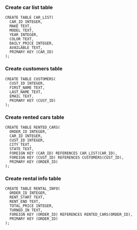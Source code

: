 ### Create car list table
    CREATE TABLE CAR_LIST(
      CAR_ID INTEGER,
      MAKE TEXT,
      MODEL TEXT,
      YEAR INTEGER,
      COLOR TEXT,
      DAILY_PRICE INTEGER,
      AVAILABLE TEXT,
      PRIMARY KEY (CAR_ID)
    );

### Create customers table
    CREATE TABLE CUSTOMERS(
      CUST_ID INTEGER,
      FIRST_NAME TEXT,
      LAST_NAME TEXT,
      EMAIL TEXT,
      PRIMARY KEY (CUST_ID)
    );

### Create rented cars table
    CREATE TABLE RENTED_CARS(
      ORDER_ID INTEGER,
      CAR_ID INTEGER,
      CUST_ID INTEGER,
      CITY TEXT,
      STATE TEXT,
      FOREIGN KEY (CAR_ID) REFERENCES CAR_LIST(CAR_ID),
      FOREIGN KEY (CUST_ID) REFERENCES CUSTOMERS(CUST_ID),
      PRIMARY KEY (ORDER_ID)
    );

### Create rental info table
    CREATE TABLE RENTAL_INFO(
      ORDER_ID INTEGER,
      RENT_START TEXT, 
      RENT_END TEXT,
      TOTAL_PRICE INTEGER,
      TURNED_IN TEXT,
      FOREIGN KEY (ORDER_ID) REFERENCES RENTED_CARS(ORDER_ID),
      PRIMARY KEY (ORDER_ID)
    );

